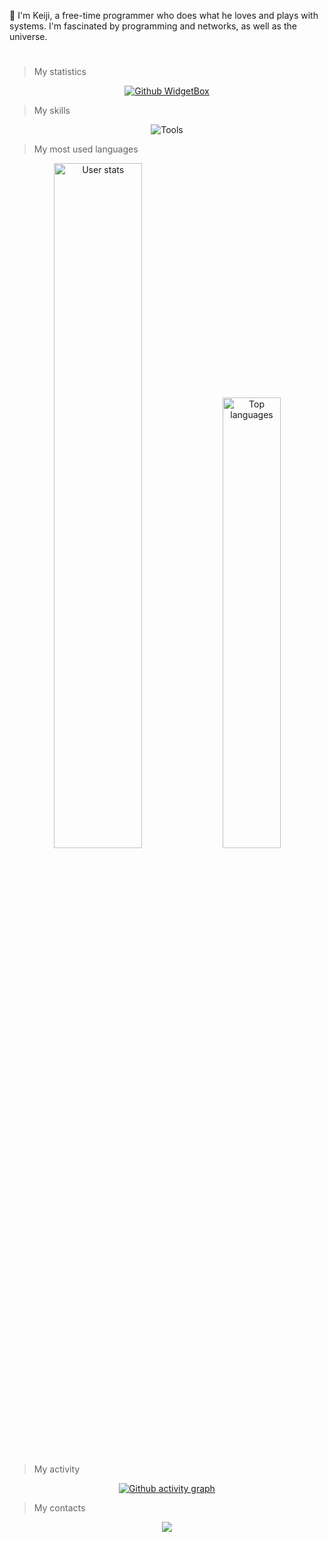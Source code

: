 👏 I'm Keiji, a free-time programmer who does what he loves and plays with systems. I'm fascinated by programming and networks, as well as the universe.

#

> My statistics
<p align="center">
  <a href="https://github.com/Keiji821">
    <img src="https://github-widgetbox.vercel.app/api/profile?username=Keiji821&data=followers,repositories,stars,commits&theme=viridescent" alt="Github WidgetBox"/>
  </a>
</p>

> My skills
<p align="center">
  <img src="https://skillicons.dev/icons?i=python,javascript,nodejs,c,bash,git,cloudflare,linux,kali" alt="Tools"/>
</p>

> My most used languages 
<p align="center">
  <img width="53%" src="https://github-readme-stats.vercel.app/api?username=Keiji821&count_private=true&show_icons=true&title_color=57ff8c&text_color=c9d1d9&icon_color=57ff8c&border_color=30363d&bg_color=161b22" alt="User stats" />
  <img width="43%" src="https://github-readme-stats.vercel.app/api/top-langs?username=Keiji821&count_private=true&show_icons=true&title_color=57ff8c&text_color=c9d1d9&icon_color=57ff8c&border_color=30363d&bg_color=161b22&hide=html,javascript,dockerfile,c,handlebars&layout=compact" alt="Top languages" />
</p>

> My activity 
<p align="center">
  <a href="https://github.com/Keiji821">
    <img src="https://github-readme-activity-graph.vercel.app/graph?username=Keiji821&theme=github-compact&color=57ff8c&line=57ff8c&point=57ff8c&area_color=57ff8c" alt="Github activity graph"/>
  </a>
</p>

> My contacts
<p align="center">
  <a href="https://discord.com/users/983476283491110932">
<img src="https://img.shields.io/badge/Discord-Keiji-%235865F2?style=for-the-badge&logo=discord&logoColor=white">
  </a>
</p>